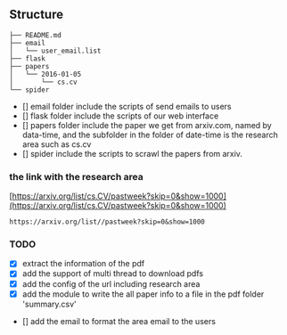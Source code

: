 ## Structure

    ├── README.md
    ├── email
    │   └── user_email.list
    ├── flask
    ├── papers
    │   └── 2016-01-05
    │       └── cs.cv
    └── spider

 - [] email folder include the scripts of send emails to users
 - [] flask folder include the scripts of our web interface
 - [] papers folder include the paper we get from arxiv.com, named by data-time, and the subfolder in the folder of date-time is the research area such as cs.cv
 - [] spider include the scripts to scrawl the papers from arxiv.

### the link with the research area

[https://arxiv.org/list/cs.CV/pastweek?skip=0&show=1000](https://arxiv.org/list/cs.CV/pastweek?skip=0&show=1000)

```
https://arxiv.org/list//pastweek?skip=0&show=1000

```

### TODO
 - [x] extract the information of the pdf
 - [x] add the support of multi thread to download pdfs
 - [x] add the config of the url including research area
 - [x] add the module to write the all paper info to a file in the pdf folder 'summary.csv'
 - [] add the email to format the area email to the users 
 